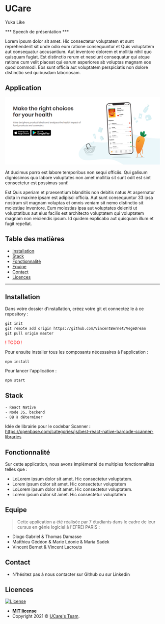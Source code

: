 # UCare

Yuka Like

*** Speech de présentation ***

Lorem ipsum dolor sit amet. Hic consectetur voluptatem et sunt reprehenderit sit unde odio eum ratione consequuntur et Quis voluptatem aut consequatur accusantium. Aut inventore dolorem et mollitia nihil quo quisquam fugiat. Est distinctio rerum et nesciunt consequatur qui atque ratione cum velit placeat qui earum asperiores ab voluptas magnam eos quod commodi. Eos sunt officia aut voluptatem perspiciatis non dolore distinctio sed quibusdam laboriosam.

## Application

<p align="center"><img src="ressource/ScreenShotSpeech.png"\></p>

At ducimus porro est labore temporibus non sequi officiis. Qui galisum dignissimos quo labore voluptates non amet mollitia sit sunt odit est sint consectetur est possimus sunt!

Est Quis aperiam et praesentium blanditiis non debitis natus At aspernatur dicta in maxime ipsam est adipisci officia. Aut sunt consequuntur 33 ipsa nostrum sit magnam voluptas et omnis veniam sit nemo distinctio sit molestiae inventore. Eum molestias ipsa aut voluptates deleniti ut voluptatibus aut eius facilis est architecto voluptatem qui voluptatem magnam non reiciendis ipsum. Id quidem explicabo aut quisquam illum et fugit repellat.

## Table des matières

-  [Installation](#Installation)
-  [Stack](#Stack)
-  [Fonctionnalité](#Fonctionnalité)
-  [Equipe](#Equipe)
-  [Contact](#Contact)
-  [Licences](#Licences)

---

## Installation

Dans votre dossier d'installation, créez votre git et connectez le à ce repository :

```
git init
git remote add origin https://github.com/VincentBernet/VegeDream
git pull origin master
```

<span style="color:red">! TODO !</span>

Pour ensuite installer tous les composants nécessaires à l'application :

```
npm install
```

Pour lancer l'application :

```
npm start
```

## Stack

```
- React Native
- Node JS, backend
- DB à déterminer
```

Idée de librairie pour le codebar Scanner : https://openbase.com/categories/js/best-react-native-barcode-scanner-libraries

## Fonctionnalité

Sur cette application, nous avons implémenté de multiples fonctionnalités telles que :

-  LoLorem ipsum dolor sit amet. Hic consectetur voluptatem.
-  Lorem ipsum dolor sit amet. Hic consectetur voluptatem
-  LoLorem ipsum dolor sit amet. Hic consectetur voluptatem.
-  Lorem ipsum dolor sit amet. Hic consectetur voluptatem

## Equipe

> Cette application a été réalisée par 7 étudiants dans le cadre de leur cursus en génie logiciel à l'EFREI PARIS : <br>

-  Diogo Gabriel & Thomas Damasse
-  Matthieu Gédéon & Marie Léonie & Maria Sadek
-  Vincent Bernet & Vincent Lacrouts

## Contact

-  N'hésitez pas à nous contacter sur Github ou sur Linkedin

## Licences

[![License](http://img.shields.io/:license-mit-blue.svg?style=flat-square)](http://badges.mit-license.org)

-  **[MIT license](http://opensource.org/licenses/mit-license.php)**
-  Copyright 2021 © <a href="https://www.ucare.org/" target="_blank">UCare's Team</a>.
